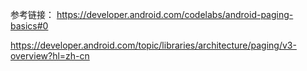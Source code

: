 

参考链接：
https://developer.android.com/codelabs/android-paging-basics#0


https://developer.android.com/topic/libraries/architecture/paging/v3-overview?hl=zh-cn